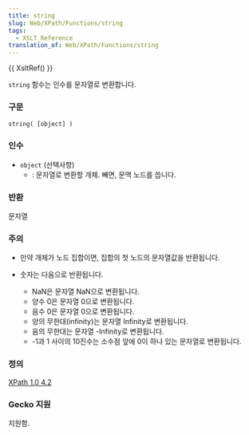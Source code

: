 ```yaml
---
title: string
slug: Web/XPath/Functions/string
tags:
  - XSLT_Reference
translation_of: Web/XPath/Functions/string
---
```


{{ XsltRef() }}

`string` 함수는 인수를 문자열로 변환합니다.

### 구문

```
string( [object] )
```

### 인수

- `object`
  (선택사항)
  - : 문자열로 변환할 개체. 빼면, 문맥 노드를 씁니다.

### 반환

문자열

### 주의

- 만약 개체가 노드 집합이면, 집합의 첫 노드의 문자열값을 반환됩니다.
- 숫자는 다음으로 반환됩니다.

  - NaN은 문자열 NaN으로 변환됩니다.
  - 양수 0은 문자열 0으로 변환됩니다.
  - 음수 0은 문자열 0으로 변환됩니다.
  - 양의 무한대(infinity)는 문자열 Infinity로 변환됩니다.
  - 음의 무한대는 문자열 -Infinity로 변환됩니다.
  - \-1과 1 사이의 10진수는 소수점 앞에 0이 하나 있는 문자열로 변환됩니다.

### 정의

[XPath 1.0 4.2](http://www.w3.org/TR/xpath#function-string)

### Gecko 지원

지원함.
